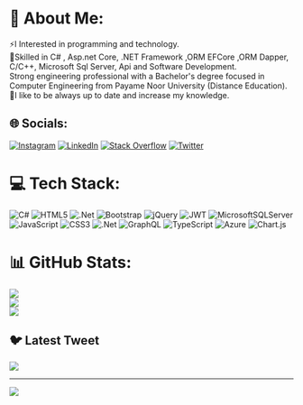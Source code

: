 # 💫 About Me:
⚡I Interested in programming and technology.<br>🌱Skilled in C# , Asp.net Core, .NET Framework ,ORM EFCore ,ORM Dapper, C/C++, Microsoft Sql Server, Api  and Software Development. <br>Strong engineering professional with a Bachelor's degree focused in Computer Engineering from Payame Noor University (Distance Education). <br>💬I like to be always up to date and increase my knowledge.


## 🌐 Socials:
[![Instagram](https://img.shields.io/badge/Instagram-%23E4405F.svg?logo=Instagram&logoColor=white)](https://instagram.com/reza_rezai777) [![LinkedIn](https://img.shields.io/badge/LinkedIn-%230077B5.svg?logo=linkedin&logoColor=white)](https://linkedin.com/in/reza-rezai-4b4a4a202) [![Stack Overflow](https://img.shields.io/badge/-Stackoverflow-FE7A16?logo=stack-overflow&logoColor=white)](https://stackoverflow.com/users/reza-rezai777) [![Twitter](https://img.shields.io/badge/Twitter-%231DA1F2.svg?logo=Twitter&logoColor=white)](https://twitter.com/@reza_rezai777) 

# 💻 Tech Stack:
![C#](https://img.shields.io/badge/c%23-%23239120.svg?style=for-the-badge&logo=c-sharp&logoColor=white) ![HTML5](https://img.shields.io/badge/html5-%23E34F26.svg?style=for-the-badge&logo=html5&logoColor=white) ![.Net](https://img.shields.io/badge/.NET-5C2D91?style=for-the-badge&logo=.net&logoColor=white) ![Bootstrap](https://img.shields.io/badge/bootstrap-%23563D7C.svg?style=for-the-badge&logo=bootstrap&logoColor=white) ![jQuery](https://img.shields.io/badge/jquery-%230769AD.svg?style=for-the-badge&logo=jquery&logoColor=white) ![JWT](https://img.shields.io/badge/JWT-black?style=for-the-badge&logo=JSON%20web%20tokens) ![MicrosoftSQLServer](https://img.shields.io/badge/Microsoft%20SQL%20Sever-CC2927?style=for-the-badge&logo=microsoft%20sql%20server&logoColor=white) ![JavaScript](https://img.shields.io/badge/javascript-%23323330.svg?style=for-the-badge&logo=javascript&logoColor=%23F7DF1E) ![CSS3](https://img.shields.io/badge/css3-%231572B6.svg?style=for-the-badge&logo=css3&logoColor=white) ![.Net](https://img.shields.io/badge/.NET-5C2D91?style=for-the-badge&logo=.net&logoColor=white) ![GraphQL](https://img.shields.io/badge/-GraphQL-E10098?style=for-the-badge&logo=graphql&logoColor=white) ![TypeScript](https://img.shields.io/badge/typescript-%23007ACC.svg?style=for-the-badge&logo=typescript&logoColor=white) ![Azure](https://img.shields.io/badge/azure-%230072C6.svg?style=for-the-badge&logo=azure-devops&logoColor=white) ![Chart.js](https://img.shields.io/badge/chart.js-F5788D.svg?style=for-the-badge&logo=chart.js&logoColor=white)
# 📊 GitHub Stats:
![](https://github-readme-stats.vercel.app/api?username=reza-rezaei777&theme=dark&hide_border=false&include_all_commits=false&count_private=false)<br/>
![](https://github-readme-streak-stats.herokuapp.com/?user=reza-rezaei777&theme=dark&hide_border=false)<br/>
![](https://github-readme-stats.vercel.app/api/top-langs/?username=reza-rezaei777&theme=dark&hide_border=false&include_all_commits=false&count_private=false&layout=compact)

## 🐦 Latest Tweet
[![](https://gtce.itsvg.in/api?username=@reza_rezai777)](https://github.com/VishwaGauravIn/github-twitter-card-embed)

---
[![](https://visitcount.itsvg.in/api?id=reza-rezaei777&label=Profile%20Views&pretty=false)](https://visitcount.itsvg.in)
<!-- Proudly created with GPRM ( https://gprm.itsvg.in ) -->
